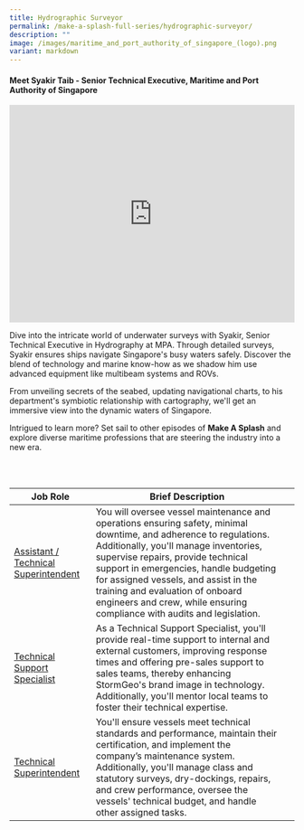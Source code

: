 ```yaml
---
title: Hydrographic Surveyor
permalink: /make-a-splash-full-series/hydrographic-surveyor/
description: ""
image: /images/maritime_and_port_authority_of_singapore_(logo).png
variant: markdown
---
```

#### Meet Syakir Taib - Senior Technical Executive, Maritime and Port Authority of Singapore

<iframe allowfullscreen="" allow="accelerometer; autoplay; clipboard-write; encrypted-media; gyroscope; picture-in-picture; web-share" frameborder="0" title="YouTube video player" src="https://www.youtube.com/embed/1rbu6PWARtw?si=dDuz8BSxvPsLGLPx" height="385" width="100%"></iframe>

Dive into the intricate world of underwater surveys with Syakir, Senior Technical Executive in Hydrography at MPA. Through detailed surveys, Syakir ensures ships navigate Singapore's busy waters safely. Discover the blend of technology and marine know-how as we shadow him use advanced equipment like multibeam systems and ROVs. 

From unveiling secrets of the seabed, updating navigational charts, to his department's symbiotic relationship with cartography, we'll get an immersive view into the dynamic waters of Singapore. 

Intrigued to learn more? Set sail to other episodes of&nbsp;**Make A Splash**&nbsp;and explore diverse maritime professions that are steering the industry into a new era.

<br>
<br>

| Job Role | Brief Description | &nbsp; |
| --- | --- | --- |
| [Assistant / Technical Superintendent](https://www.maritimesgconnect.com/job-detail/85KQ8OX6W8XJT5A6Y1A3) | You will oversee vessel maintenance and operations ensuring safety, minimal downtime, and adherence to regulations. Additionally, you'll manage inventories, supervise repairs, provide technical support in emergencies, handle budgeting for assigned vessels, and assist in the training and evaluation of onboard engineers and crew, while ensuring compliance with audits and legislation. | &nbsp; |
| [Technical Support Specialist](https://www.maritimesgconnect.com/job-detail/0HW96DUQIKN3QTH9R6N1) | As a Technical Support Specialist, you'll provide real-time support to internal and external customers, improving response times and offering pre-sales support to sales teams, thereby enhancing StormGeo's brand image in technology. Additionally, you'll mentor local teams to foster their technical expertise. | &nbsp; |
| [Technical Superintendent](https://www.maritimesgconnect.com/job-detail/IJDDDJFEBXHCMU3E5I39) | You'll ensure vessels meet technical standards and performance, maintain their certification, and implement the company’s maintenance system. Additionally, you'll manage class and statutory surveys, dry-dockings, repairs, and crew performance, oversee the vessels' technical budget, and handle other assigned tasks. |